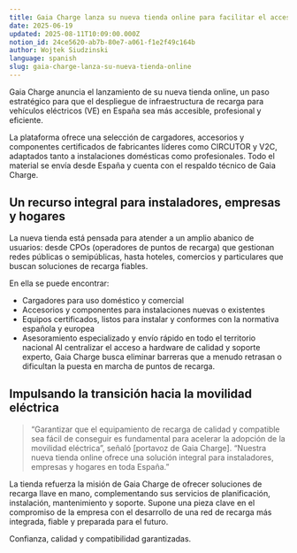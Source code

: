 ```yaml
---
title: Gaia Charge lanza su nueva tienda online para facilitar el acceso a equipos de recarga en España
date: 2025-06-19
updated: 2025-08-11T10:09:00.000Z
notion_id: 24ce5620-ab7b-80e7-a061-f1e2f49c164b
author: Wojtek Siudzinski
language: spanish
slug: gaia-charge-lanza-su-nueva-tienda-online
---
```


Gaia Charge anuncia el lanzamiento de su nueva tienda online, un paso estratégico para que el despliegue de infraestructura de recarga para vehículos eléctricos (VE) en España sea más accesible, profesional y eficiente.

La plataforma ofrece una selección de cargadores, accesorios y componentes certificados de fabricantes líderes como CIRCUTOR y V2C, adaptados tanto a instalaciones domésticas como profesionales. Todo el material se envía desde España y cuenta con el respaldo técnico de Gaia Charge.

## Un recurso integral para instaladores, empresas y hogares

La nueva tienda está pensada para atender a un amplio abanico de usuarios: desde CPOs (operadores de puntos de recarga) que gestionan redes públicas o semipúblicas, hasta hoteles, comercios y particulares que buscan soluciones de recarga fiables.

En ella se puede encontrar:

- Cargadores para uso doméstico y comercial
- Accesorios y componentes para instalaciones nuevas o existentes
- Equipos certificados, listos para instalar y conformes con la normativa española y europea
- Asesoramiento especializado y envío rápido en todo el territorio nacional
Al centralizar el acceso a hardware de calidad y soporte experto, Gaia Charge busca eliminar barreras que a menudo retrasan o dificultan la puesta en marcha de puntos de recarga.

## Impulsando la transición hacia la movilidad eléctrica

> “Garantizar que el equipamiento de recarga de calidad y compatible sea fácil de conseguir es fundamental para acelerar la adopción de la movilidad eléctrica”, señaló [portavoz de Gaia Charge]. “Nuestra nueva tienda online ofrece una solución integral para instaladores, empresas y hogares en toda España.”

La tienda refuerza la misión de Gaia Charge de ofrecer soluciones de recarga llave en mano, complementando sus servicios de planificación, instalación, mantenimiento y soporte. Supone una pieza clave en el compromiso de la empresa con el desarrollo de una red de recarga más integrada, fiable y preparada para el futuro.

Confianza, calidad y compatibilidad garantizadas.

